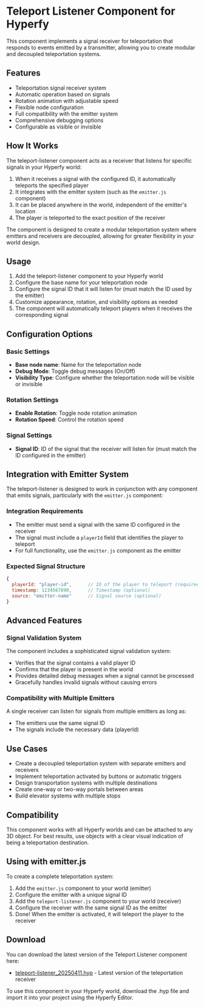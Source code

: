 # Teleport Listener Component for Hyperfy

This component implements a signal receiver for teleportation that responds to events emitted by a transmitter, allowing you to create modular and decoupled teleportation systems.

## Features

- Teleportation signal receiver system
- Automatic operation based on signals
- Rotation animation with adjustable speed
- Flexible node configuration
- Full compatibility with the emitter system
- Comprehensive debugging options
- Configurable as visible or invisible

## How It Works

The teleport-listener component acts as a receiver that listens for specific signals in your Hyperfy world:

1. When it receives a signal with the configured ID, it automatically teleports the specified player
2. It integrates with the emitter system (such as the `emitter.js` component)
3. It can be placed anywhere in the world, independent of the emitter's location
4. The player is teleported to the exact position of the receiver

The component is designed to create a modular teleportation system where emitters and receivers are decoupled, allowing for greater flexibility in your world design.

## Usage

1. Add the teleport-listener component to your Hyperfy world
2. Configure the base name for your teleportation node
3. Configure the signal ID that it will listen for (must match the ID used by the emitter)
4. Customize appearance, rotation, and visibility options as needed
5. The component will automatically teleport players when it receives the corresponding signal

## Configuration Options

### Basic Settings
- **Base node name**: Name for the teleportation node
- **Debug Mode**: Toggle debug messages (On/Off)
- **Visibility Type**: Configure whether the teleportation node will be visible or invisible

### Rotation Settings
- **Enable Rotation**: Toggle node rotation animation
- **Rotation Speed**: Control the rotation speed

### Signal Settings
- **Signal ID**: ID of the signal that the receiver will listen for (must match the ID configured in the emitter)

## Integration with Emitter System

The teleport-listener is designed to work in conjunction with any component that emits signals, particularly with the `emitter.js` component:

### Integration Requirements
- The emitter must send a signal with the same ID configured in the receiver
- The signal must include a `playerId` field that identifies the player to teleport
- For full functionality, use the `emitter.js` component as the emitter

### Expected Signal Structure
```javascript
{
  playerId: "player-id",      // ID of the player to teleport (required)
  timestamp: 1234567890,      // Timestamp (optional)
  source: "emitter-name"      // Signal source (optional)
}
```

## Advanced Features

### Signal Validation System

The component includes a sophisticated signal validation system:

- Verifies that the signal contains a valid player ID
- Confirms that the player is present in the world
- Provides detailed debug messages when a signal cannot be processed
- Gracefully handles invalid signals without causing errors

### Compatibility with Multiple Emitters

A single receiver can listen for signals from multiple emitters as long as:
- The emitters use the same signal ID
- The signals include the necessary data (playerId)

## Use Cases

- Create a decoupled teleportation system with separate emitters and receivers
- Implement teleportation activated by buttons or automatic triggers
- Design transportation systems with multiple destinations
- Create one-way or two-way portals between areas
- Build elevator systems with multiple stops

## Compatibility

This component works with all Hyperfy worlds and can be attached to any 3D object. For best results, use objects with a clear visual indication of being a teleportation destination.

## Using with emitter.js

To create a complete teleportation system:

1. Add the `emitter.js` component to your world (emitter)
2. Configure the emitter with a unique signal ID
3. Add the `teleport-listener.js` component to your world (receiver)
4. Configure the receiver with the same signal ID as the emitter
5. Done! When the emitter is activated, it will teleport the player to the receiver

## Download

You can download the latest version of the Teleport Listener component here:

- [teleport-listener_20250411.hyp](https://statics.numinia.xyz/hyperfy-components/teleport-listener_20250411.hyp) - Latest version of the teleportation receiver

To use this component in your Hyperfy world, download the .hyp file and import it into your project using the Hyperfy Editor. 